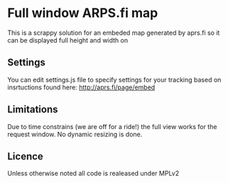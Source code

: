 Full window ARPS.fi map
================================

This is a scrappy solution for an embeded map generated by aprs.fi so it can be displayed full height and width on 


Settings
--------
You can edit settings.js file to specify settings for your tracking based on insrtuctions found here:
http://aprs.fi/page/embed


Limitations
-----------
Due to time constrains (we are off for a ride!) the full view works for the request window. No dynamic resizing is done.

Licence
-------
Unless otherwise noted all code is realeased under MPLv2